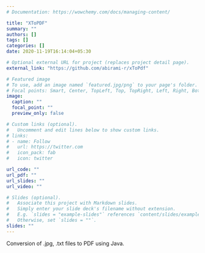```yaml
---
# Documentation: https://wowchemy.com/docs/managing-content/

title: "XToPDF"
summary: ""
authors: []
tags: []
categories: []
date: 2020-11-19T16:14:04+05:30

# Optional external URL for project (replaces project detail page).
external_link: "https://github.com/abirami-r/xToPdf"

# Featured image
# To use, add an image named `featured.jpg/png` to your page's folder.
# Focal points: Smart, Center, TopLeft, Top, TopRight, Left, Right, BottomLeft, Bottom, BottomRight.
image:
  caption: ""
  focal_point: ""
  preview_only: false

# Custom links (optional).
#   Uncomment and edit lines below to show custom links.
# links:
# - name: Follow
#   url: https://twitter.com
#   icon_pack: fab
#   icon: twitter

url_code: ""
url_pdf: ""
url_slides: ""
url_video: ""

# Slides (optional).
#   Associate this project with Markdown slides.
#   Simply enter your slide deck's filename without extension.
#   E.g. `slides = "example-slides"` references `content/slides/example-slides.md`.
#   Otherwise, set `slides = ""`.
slides: ""
---
```

Conversion of .jpg, .txt files to PDF using Java.